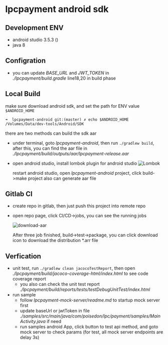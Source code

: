 # lpcpayment android sdk



## Development ENV

- android studio 3.5.3 ()
- java 8

## Configration

- you can update *BASE_URL* and *JWT_TOKEN* in *./lpcpayment/build.gradle* line18,20 in build phase

## Local Build

make sure download android sdk, and set the path for ENV value `$ANDROID_HOME`

```
➜  lpcpayment-android git:(master) ✗ echo $ANDROID_HOME
/Volumes/Data/dev-tools/Android/SDK
```

there are two methods can build the sdk aar

- under terminal, goto *lpcpayment-android*, then run `./gradlew build`, after this, you can find the aar file in *./lpcpayment/build/outputs/aar/lpcpayment-release.aar*

- open android studio, install lombok plugin for android studio ![Lombok](./i/Lombok.png)

  restart android studio, open *lpcpayment-android* project, click build->make project also can generate aar file

## Gitlab CI

- create repo in gitlab, then just push this project into remote repo

- open repo page, click CI/CD->jobs, you can see the running jobs

  ![download-aar](./i/download-aar.png)

  After three job finished, build->test->package, you can click download icon to download the distribution *.arr file 

## Verfication

- unit test, run `./gradlew clean jacocoTestReport`, then open *./lpcpayment/build/jacoco-coverage-html/index.html* to see code coverage report
  - you also can check the unit test report *./lpcpayment/build/reports/tests/testDebugUnitTest/index.html*
- run sample
  - follow *lpcpayment-mock-server/readme.md*  to startup mock server first
  - update baseUrl or jwtToken in file *./samples/src/main/java/com/poisedon/lpc/payment/samples/MainActivity.java* if need
  - run samples android App, click button to test api method, and goto mock server to check params (for test, all mock server endpoints are delay 3s)
